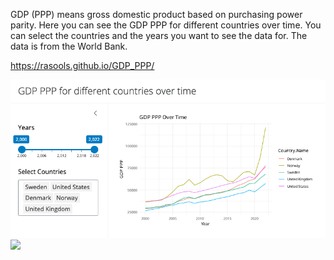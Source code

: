 
GDP (PPP) means gross domestic product based on purchasing power parity. Here you can see the GDP PPP for different countries over time. You can select the countries and the years you want to see the data for. The data is from the World Bank.

https://rasools.github.io/GDP_PPP/

![](https://github.com/rasools/GDP_PPP/blob/main/app.png)
![](preview.png)
